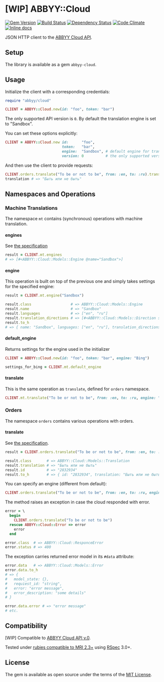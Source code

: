 # [WIP] ABBYY::Cloud

[![Gem Version](https://img.shields.io/gem/v/abbyy-cloud.svg?style=flat)][gem]
[![Build Status](https://img.shields.io/travis/nepalez/abbyy-cloud/master.svg?style=flat)][travis]
[![Dependency Status](https://img.shields.io/gemnasium/nepalez/abbyy-cloud.svg?style=flat)][gemnasium]
[![Code Climate](https://img.shields.io/codeclimate/github/nepalez/abbyy-cloud.svg?style=flat)][codeclimate]
[![Inline docs](http://inch-ci.org/github/nepalez/abbyy-cloud.svg)][inch]

JSON HTTP client to the [ABBYY Cloud API][abbyy-api].

## Setup

The library is available as a gem `abbyy-cloud`.

## Usage

Initialize the client with a corresponding credentials:

```ruby
require "abbyy/cloud"

CLIENT = ABBYY::Cloud.new(id: "foo", token: "bar")
```

The only supported API version is `0`. By default the translation engine is set to "Sandbox".

You can set these options explicitly:

```ruby
CLIENT = ABBYY::Cloud.new id:      "foo",
                          token:   "bar",
                          engine:  "Sandbox", # default engine for translations
                          version: 0          # the only supported version
```

And then use the client to provide requests:

```ruby
CLIENT.orders.translate("To be or not to be", from: :en, to: :ru).translation
translation # => "Быть или не быть"
```

## Namespaces and Operations

### Machine Translations

The namespace `mt` contains (synchronous) operations with machine translation.

#### engines

See [the specification](https://api.abbyy.cloud/swagger/ui/index#!/MachineTranslation)

```ruby
result = CLIENT.mt.engines
# => [#<ABBYY::Cloud::Models::Engine @name="Sandbox">]
```

#### engine

This operation is built on top of the previous one and simply takes settings for the specified engine:

```ruby
result = CLIENT.mt.engine("Sandbox")

result.class                  # => ABBYY::Cloud::Models::Engine
result.name                   # => "Sandbox"
result.languages              # => ["en", "ru"]
result.translation_directions # => [#<ABBYY::Cloud::Models::Direction source: "en", target: "ru">]
result.to_h
# => { name: "Sandbox", languages: ["en", "ru"], translation_directions: [{ source: "en", target: "ru" }] }
```

#### default_engine

Returns settings for the engine used in the initializer

```ruby
CLIENT = ABBYY::Cloud.new(id: "foo", token: "bar", engine: "Bing")

settings_for_bing = CLIENT.mt.default_engine
```

#### translate

This is the same operation as `translate`, defined for `orders` namespace.

```ruby
CLIENT.mt.translate("To be or not to be", from: :en, to: :ru, engine: "Bing")
```

### Orders

The namespace `orders` contains various operations with orders.

#### translate

See [the specification](https://api.abbyy.cloud/swagger/ui/index#!/Order/Order_Translate).

```ruby
result = CLIENT.orders.translate("To be or not to be", from: :en, to: :ru)

result.class       # => ABBYY::Cloud::Models::Translation
result.translation # => "Быть или не быть"
result.id          # => "2832934"
result.to_h        # => { id: "2832934", translation: "Быть или не быть" }
```

You can specify an engine (different from default):

```ruby
CLIENT.orders.translate("To be or not to be", from: :en, to: :ru, engine: "Bing")
```

The method raises an exception in case the cloud responded with error.

```ruby
error = \
  begin
    CLIENT.orders.translate("To be or not to be")
  rescue ABBYY::Cloud::Error => error
    error
  end

error.class  # => ABBYY::Cloud::ResponceError
error.status # => 400
```

The exception carries returned error model in its `#data` attribute:

```ruby
error.data   # => ABBYY::Cloud::Models::Error
error.data.to_h
# => {
#   model_state: {},
#   requiest_id: "string",
#   error: "error message",
#   error_description: "some details"
# }

error.data.error # => "error message"
# etc.
```

## Compatibility

[WIP] Compatible to [ABBYY Cloud API v.0][abbyy-api].

Tested under [rubies compatible to MRI 2.3+][rubies] using [RSpec][rspec] 3.0+.

## License

The gem is available as open source under the terms of the [MIT License](http://opensource.org/licenses/MIT).

[abbyy-api]: https://api.abbyy.cloud/swagger/ui/index
[codeclimate]: https://codeclimate.com/github/nepalez/abbyy-cloud
[gem]: https://rubygems.org/gems/abbyy-cloud
[gemnasium]: https://gemnasium.com/nepalez/abbyy-cloud
[github]: https://github.com/nepalez/abbyy-cloud
[inch]: https://inch-ci.org/github/nepalez/abbyy-cloud
[rspec]: http://rspec.info/
[rubies]: .travis.yml
[travis]: https://travis-ci.org/nepalez/abbyy-cloud
